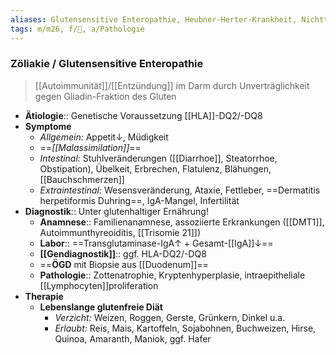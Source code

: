 ```yaml
---
aliases: Glutensensitive Enteropathie, Heubner-Herter-Krankheit, Nichttropische Sprue
tags: m/m26, f/💩, a/Pathologie
---
```

### Zöliakie / Glutensensitive Enteropathie
> [[Autoimmunität]]/[[Entzündung]] im Darm durch Unverträglichkeit gegen Gliadin-Fraktion des Gluten
- **Ätiologie**:: Genetische Voraussetzung [[HLA]]-DQ2/-DQ8
- **Symptome**
	- *Allgemein:* Appetit↓, Müdigkeit
	- ==*[[Malassimilation]]*==
	- *Intestinal:* Stuhlveränderungen ([[Diarrhoe]], Steatorrhoe, Obstipation), Übelkeit, Erbrechen, Flatulenz, Blähungen, [[Bauchschmerzen]]
	- *Extraintestinal:* Wesensveränderung, Ataxie, Fettleber, ==Dermatitis herpetiformis Duhring==, IgA-Mangel, Infertilität
- **Diagnostik**:: Unter glutenhaltiger Ernährung!
	- **Anamnese**:: Familienanamnese, assoziierte Erkrankungen ([[DMT1]], Autoimmunthyreoiditis, [[Trisomie 21]])
	- **Labor**:: ==Transglutaminase-IgA↑ + Gesamt-[[IgA]]↓==
	- **[[Gendiagnostik]]**:: ggf. HLA-DQ2/-DQ8
	- ==**ÖGD** mit Biopsie aus [[Duodenum]]==
	- **Pathologie**:: Zottenatrophie, Kryptenhyperplasie, intraepitheliale [[Lymphocyten]]proliferation
- **Therapie**
	- **Lebenslange glutenfreie Diät**
		- *Verzicht:* Weizen, Roggen, Gerste, Grünkern, Dinkel u.a.
		- *Erlaubt:* Reis, Mais, Kartoffeln, Sojabohnen, Buchweizen, Hirse, Quinoa, Amaranth, Maniok, ggf. Hafer